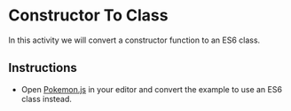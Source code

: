 # Constructor To Class

In this activity we will convert a constructor function to an ES6 class.

## Instructions

* Open [Pokemon.js](Unsolved/Pokemon.js) in your editor and convert the example to use an ES6 class instead.
